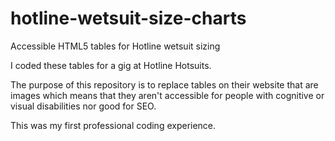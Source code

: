 # hotline-wetsuit-size-charts
Accessible HTML5 tables for Hotline wetsuit sizing

I coded these tables for a gig at Hotline Hotsuits.

The purpose of this repository is to replace tables on their website that are images which means that they aren't accessible for people with cognitive or visual disabilities nor good for SEO.

This was my first professional coding experience.
